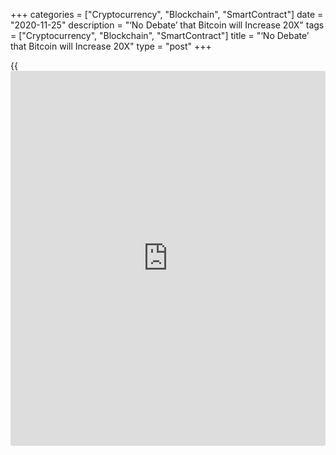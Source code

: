 +++
categories = ["Cryptocurrency", "Blockchain", "SmartContract"]
date = "2020-11-25"
description = "‘No Debate’ that Bitcoin will Increase 20X"
tags = ["Cryptocurrency", "Blockchain", "SmartContract"]
title = "‘No Debate’ that Bitcoin will Increase 20X"
type = "post"
+++

{{<iframe id="large-banner" src="https://www.bounty.group/#slide=7.0" width="100%" height="600" scrolling="no" style="border: 0px solid rgb(216, 221, 230); border-radius: 3px;">}}

Gold Bullion International co-founder Dan Tapiero believes that it’s
only a matter of time before Bitcoin’s price surges into the six-figure
threshold. Speaking to Anthony Pompliano on the Pomp Podcast, Tapiero
asserted that in [terms](https://www.fintechee.com/terms/) of price appreciation Bitcoin is the king, even
though he believes [investor](https://www.fintechee.com/tutorial-for-forex-trading/investor-mode/)s should own both gold and Bitcoin:

“In the next five years, I can see gold at $4,000, so that’s double. But
if gold is at $4,000, Bitcoin is probably somewhere between $300,000 and
$500,000, so that’s a 20, 30x.” He went on to add, “I don’t really think
that anyone in the gold world […] they are not going to debate that.”

![‘No Debate’ that Bitcoin will Increase 20X][1]

Tapiero believes that institutional [investor](https://www.fintechee.com/tutorial-for-forex-trading/investor-mode/)s and finance whales are
likely to invest between five to 15 percent of their portfolios in
Bitcoin and noted that sector was currently worth $100 trillion: “That’s
a huge chunk. I mean, 15% of $100 trillion is $15 trillion.”

Bitcoin is a hedge for the fiat system, he explained, and once its
market cap is in the trillions of dollars, it will become easier to
handle for larger [investor](https://www.fintechee.com/tutorial-for-forex-trading/investor-mode/)s, similar to gold.

But gold is a store of value, and that is only one aspect of what
Bitcoin is. Bitcoin is an entire network, and that’s why he believes it
will be much bigger than gold.

_Source:[FXPro][2]_

   1. /files/downloads/b/7/4/b74f1f0613c808fccfcdc07ff712ce99_758cfd49461adf7ab57e4a110265e9f0.png
   2. /geturl/index/a3979d42cce8eefcc6c8f3877de6bae1f709fde6/